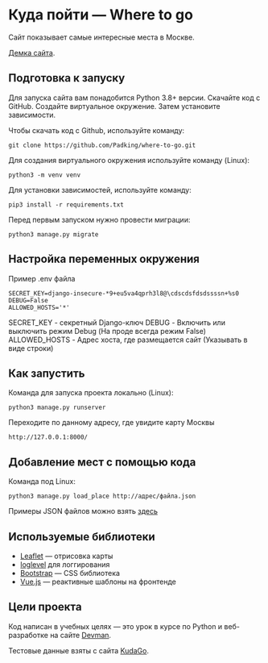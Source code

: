# Куда пойти — Where to go

Сайт показывает самые интересные места в Москве. 

[Демка сайта](http://swatlprus.pythonanywhere.com/).

## Подготовка к запуску

Для запуска сайта вам понадобится Python 3.8+ версии. Скачайте код с GitHub. Создайте виртуальное окружение. Затем установите зависимости.

Чтобы скачать код с Github, используйте команду:
```shell
git clone https://github.com/Padking/where-to-go.git
```
Для создания виртуального окружения используйте команду (Linux):
```shell
python3 -m venv venv
```
Для установки зависимостей, используйте команду:
```shell
pip3 install -r requirements.txt
```
Перед первым запуском нужно провести миграции:
```shell
python3 manage.py migrate
```

## Настройка переменных окружения

Пример .env файла
```
SECRET_KEY=django-insecure-*9+eu5va4qprh3l8@\cdscdsfdsdssssn+%s0
DEBUG=False
ALLOWED_HOSTS='*'
```
SECRET_KEY - секретный Django-ключ
DEBUG - Включить или выключить режим Debug (На проде всегда режим False)
ALLOWED_HOSTS - Адрес хоста, где размещается сайт (Указывать в виде строки)

## Как запустить

Команда для запуска проекта локально (Linux):

```shell
python3 manage.py runserver
```
Переходите по данному адресу, где увидите карту Москвы
```
http://127.0.0.1:8000/
```

## Добавление мест с помощью кода

Команда под Linux:
```shell
python3 manage.py load_place http://адрес/файла.json
```

Примеры JSON файлов можно взять [здесь](https://github.com/devmanorg/where-to-go-places/tree/master/places)

## Используемые библиотеки

* [Leaflet](https://leafletjs.com/) — отрисовка карты
* [loglevel](https://www.npmjs.com/package/loglevel) для логгирования
* [Bootstrap](https://getbootstrap.com/) — CSS библиотека
* [Vue.js](https://ru.vuejs.org/) — реактивные шаблоны на фронтенде

## Цели проекта

Код написан в учебных целях — это урок в курсе по Python и веб-разработке на сайте [Devman](https://dvmn.org).

Тестовые данные взяты с сайта [KudaGo](https://kudago.com).